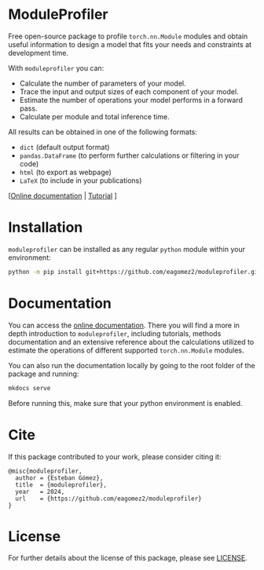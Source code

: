 # ModuleProfiler
Free open-source package to profile `torch.nn.Module` modules and obtain useful information to design a model that fits your needs and constraints at development time.

With `moduleprofiler` you can:
- Calculate the number of parameters of your model.
- Trace the input and output sizes of each component of your model.
- Estimate the number of operations your model performs in a forward pass.
- Calculate per module and total inference time.

All results can be obtained in one of the following formats:
- `dict` (default output format)
- `pandas.DataFrame` (to perform further calculations or filtering in your code)
- `html` (to export as webpage)
- `LaTeX` (to include in your publications)

[<a href="https://eagomez2.github.io/moduleprofiler/" target="_blank">Online documentation</a> | <a href="https://eagomez2.github.io/moduleprofiler/tutorial/" target="_blank">Tutorial</a> ]

# Installation
`moduleprofiler` can be installed as any regular `python` module within your environment:

```bash
python -m pip install git+https://github.com/eagomez2/moduleprofiler.git
```

# Documentation
You can access the <a href="https://eagomez2.github.io/moduleprofiler/" target="blank">online documentation</a>. There you will find a more in depth introduction to `moduleprofiler`, including tutorials, methods documentation and an extensive reference about the calculations utilized to estimate the operations of different supported `torch.nn.Module` modules.

You can also run the documentation locally by going to the root folder of the package and running:

```bash
mkdocs serve
```

Before running this, make sure that your python environment is enabled.

# Cite
If this package contributed to your work, please consider citing it:

```
@misc{moduleprofiler,
  author = {Esteban Gómez},
  title  = {moduleprofiler},
  year   = 2024,
  url    = {https://github.com/eagomez2/moduleprofiler}
}
```

# License
For further details about the license of this package, please see [LICENSE](LICENSE).